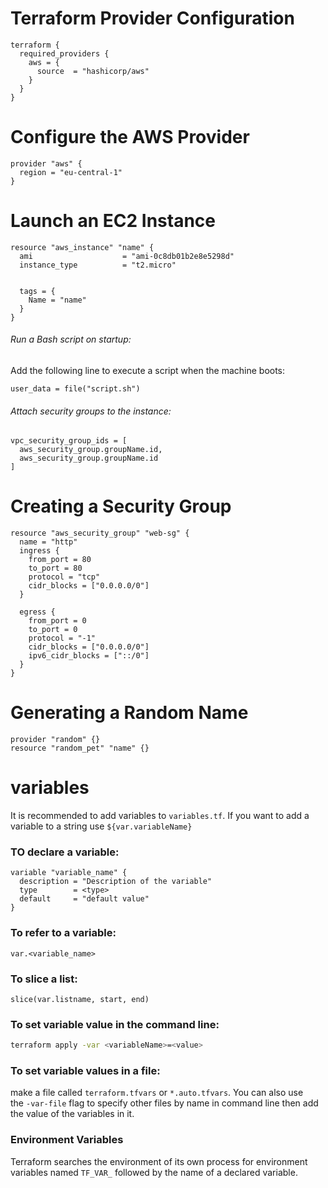 

# Terraform Provider Configuration
```hcl
terraform {
  required_providers {
    aws = {
      source  = "hashicorp/aws"
    }
  }
}
```
# Configure the AWS Provider
```hcl
provider "aws" {
  region = "eu-central-1"
}
```
# Launch an EC2 Instance
```hcl
resource "aws_instance" "name" {
  ami                    = "ami-0c8db01b2e8e5298d"
  instance_type          = "t2.micro"


  tags = {
    Name = "name"
  }
}
```
###### Run a Bash script on startup:
Add the following line to execute a script when the machine boots:
```hcl
user_data = file("script.sh")
```
###### Attach security groups to the instance:
```hcl
vpc_security_group_ids = [
  aws_security_group.groupName.id,
  aws_security_group.groupName.id
]
```

# Creating a Security Group
```hcl
resource "aws_security_group" "web-sg" {
  name = "http"
  ingress {
    from_port = 80
	to_port = 80
	protocol = "tcp"
	cidr_blocks = ["0.0.0.0/0"]
  }

  egress {
	from_port = 0
	to_port = 0
	protocol = "-1"
	cidr_blocks = ["0.0.0.0/0"]
	ipv6_cidr_blocks = ["::/0"]
  }
}
```
# Generating a Random Name
```hcl
provider "random" {}
resource "random_pet" "name" {}
```
# variables 
It is recommended to add variables to `variables.tf`.
If you want to add a variable to a string use `${var.variableName}`
### TO declare a variable:
```hcl
variable "variable_name" {
  description = "Description of the variable"
  type        = <type>
  default     = "default value"
}

```
### To refer to a variable:
```hcl
var.<variable_name>
```
### To slice a list:
```hcl
slice(var.listname, start, end)
```
### To set variable value in the command line:
```bash
terraform apply -var <variableName>=<value>
```
### To set variable values in a file:
make a file called `terraform.tfvars` or `*.auto.tfvars`. You can also use the `-var-file` flag to specify other files by name in command line then add the value of the variables in it.
### Environment Variables
Terraform searches the environment of its own process for environment variables named `TF_VAR_` followed by the name of a declared variable.